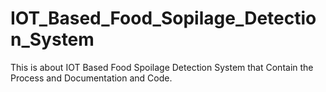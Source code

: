 # IOT_Based_Food_Sopilage_Detection_System
This is about IOT Based Food Spoilage Detection System that Contain the Process and Documentation and Code.
